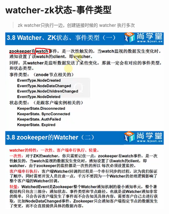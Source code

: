 # watcher-zk状态-事件类型

> zk watcher只执行一边，创建链接时候的 watcher 执行多次

![x](../images/zk-status-01.png)
![x](../images/zk-status-02.png)